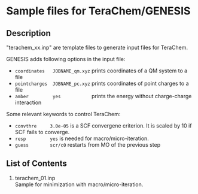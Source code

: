 # Sample files for TeraChem/GENESIS

## Description
"terachem_xx.inp" are template files to generate input files for TeraChem.

GENESIS adds following options in the input file:

- `coordinates   JOBNAME_qm.xyz`  prints coordinates of a QM system to a file
- `pointcharges  JOBNAME_pc.xyz`  prints coordinates of point charges to a file
- `amber         yes           `  prints the energy without charge-charge interaction

Some relevant keywords to control TeraChem:
- `convthre     3.0e-05` is a SCF convergene criterion. It is scaled by 10 if SCF fails to converge.
- `resp         yes` is needed for macro/micro-iteration.
- `guess        scr/c0` restarts from MO of the previous step

## List of Contents
1. terachem_01.inp  
   Sample for minimization with macro/micro-iteration.

